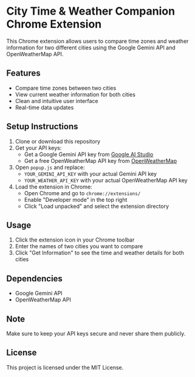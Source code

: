 # City Time & Weather Companion Chrome Extension

This Chrome extension allows users to compare time zones and weather information for two different cities using the Google Gemini API and OpenWeatherMap API.

## Features

- Compare time zones between two cities
- View current weather information for both cities
- Clean and intuitive user interface
- Real-time data updates

## Setup Instructions

1. Clone or download this repository
2. Get your API keys:
   - Get a Google Gemini API key from [Google AI Studio](https://makersuite.google.com/app/apikey)
   - Get a free OpenWeatherMap API key from [OpenWeatherMap](https://openweathermap.org/api)
3. Open `popup.js` and replace:
   - `YOUR_GEMINI_API_KEY` with your actual Gemini API key
   - `YOUR_WEATHER_API_KEY` with your actual OpenWeatherMap API key
4. Load the extension in Chrome:
   - Open Chrome and go to `chrome://extensions/`
   - Enable "Developer mode" in the top right
   - Click "Load unpacked" and select the extension directory

## Usage

1. Click the extension icon in your Chrome toolbar
2. Enter the names of two cities you want to compare
3. Click "Get Information" to see the time and weather details for both cities

## Dependencies

- Google Gemini API
- OpenWeatherMap API

## Note

Make sure to keep your API keys secure and never share them publicly.

## License

This project is licensed under the MIT License. 